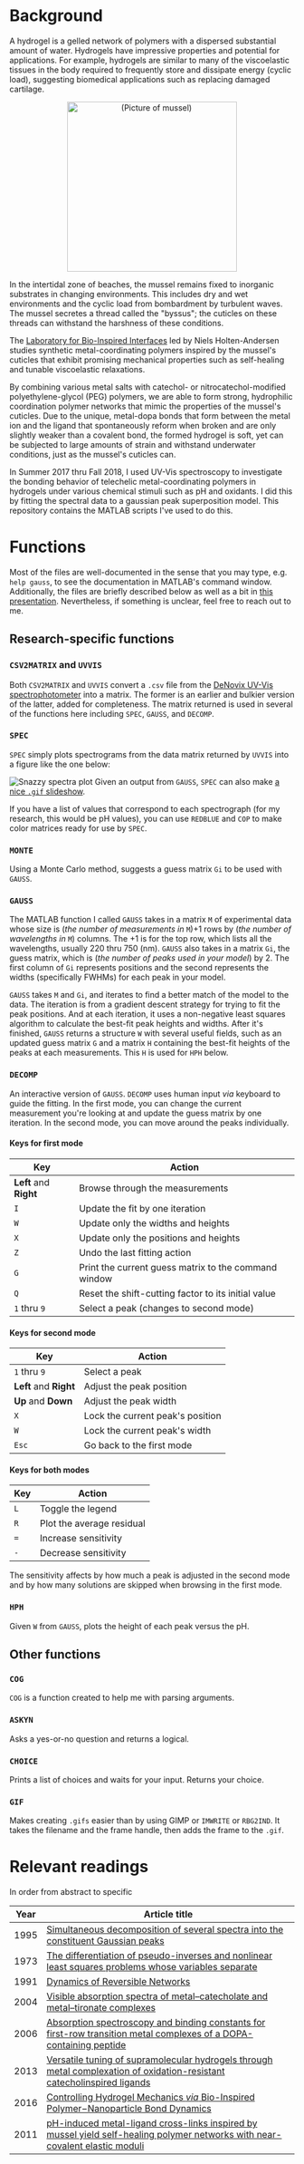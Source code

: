 # Background

A hydrogel is a gelled network of polymers with a dispersed substantial amount of water. Hydrogels have impressive properties and potential for applications. For example, hydrogels are similar to many of the viscoelastic tissues in the body required to frequently store and dissipate energy (cyclic load), suggesting biomedical applications such as replacing damaged cartilage.

<p align="center">
  <img src="https://upload.wikimedia.org/wikipedia/commons/b/bc/Mytilus_with_byssus.jpg" alt="(Picture of mussel)" width="300"/>
</p>

In the intertidal zone of beaches, the mussel remains fixed to inorganic substrates in changing environments. This includes dry and wet environments and the cyclic load from bombardment by turbulent waves. The mussel secretes a thread called the "byssus"; the cuticles on these threads can withstand the harshness of these conditions.

The [Laboratory for Bio-Inspired Interfaces](https://sites.google.com/site/holtengroup/) led by Niels Holten-Andersen studies synthetic metal-coordinating polymers inspired by the mussel's cuticles that exhibit promising mechanical properties such as self-healing and tunable viscoelastic relaxations.

By combining various metal salts with catechol- or nitrocatechol-modified polyethylene-glycol (PEG) polymers, we are able to form strong, hydrophilic coordination polymer networks that mimic the properties of the mussel's cuticles. Due to the unique, metal-dopa bonds that form between the metal ion and the ligand that spontaneously reform when broken and are only slightly weaker than a covalent bond, the formed hydrogel is soft, yet can be subjected to large amounts of strain and withstand underwater conditions, just as the mussel's cuticles can.

In Summer 2017 thru Fall 2018, I used UV-Vis spectroscopy to investigate the bonding behavior of telechelic metal-coordinating polymers in hydrogels under various chemical stimuli such as pH and oxidants. I did this by fitting the spectral data to a gaussian peak superposition model. This repository contains the MATLAB scripts I've used to do this.

# Functions

Most of the files are well-documented in the sense that you may type, e.g. `help gauss`, to see the documentation in MATLAB's command window. Additionally, the files are briefly described below as well as a bit in [this presentation](https://drive.google.com/file/d/1istZ8gzPNU0de1oDi6_1fh67RGW8jslc/view?usp=sharing). Nevertheless, if something is unclear, feel free to reach out to me.

## Research-specific functions

### `CSV2MATRIX` and `UVVIS`

Both `CSV2MATRIX` and `UVVIS` convert a `.csv` file from the [DeNovix UV-Vis spectrophotometer](https://www.denovix.com/ds-11-fx-spectrophotometer-fluorometer/) into a matrix. The former is an earlier and bulkier version of the latter, added for completeness. The matrix returned is used in several of the functions here including `SPEC`, `GAUSS`, and `DECOMP`.

### `SPEC`

`SPEC` simply plots spectrograms from the data matrix returned by `UVVIS` into a figure like the one below:

![Snazzy spectra plot](https://i.imgur.com/bDfdTHU.png)
Given an output from `GAUSS`, `SPEC` can also make [a nice `.gif` slideshow](https://i.imgur.com/WMU4CB8.gifv).

If you have a list of values that correspond to each spectrograph (for my research, this would be pH values), you can use `REDBLUE` and `COP` to make color matrices ready for use by `SPEC`.

### `MONTE`

Using a Monte Carlo method, suggests a guess matrix `Gi` to be used with `GAUSS`.

### `GAUSS`

The MATLAB function I called `GAUSS` takes in a matrix `M` of experimental data whose size is (*the number of measurements in* `M`)+1 rows by (*the number of wavelengths in* `M`) columns. The +1 is for the top row, which lists all the wavelengths, usually 220 thru 750 (nm). `GAUSS` also takes in a matrix `Gi`, the guess matrix, which is (*the number of peaks used in your model*) by 2. The first column of `Gi` represents positions and the second represents the widths (specifically FWHMs) for each peak in your model.

`GAUSS` takes `M` and `Gi`, and iterates to find a better match of the model to the data. The iteration is from a gradient descent strategy for trying to fit the peak positions. And at each iteration, it uses a non-negative least squares algorithm to calculate the best-fit peak heights and widths. After it's finished, `GAUSS` returns a structure `W` with several useful fields, such as an updated guess matrix `G` and a matrix `H` containing the best-fit heights of the peaks at each measurements. This `H` is used for `HPH` below.

### `DECOMP`

An interactive version of `GAUSS`. `DECOMP` uses human input *via* keyboard to guide the fitting. In the first mode, you can change the current measurement you're looking at and update the guess matrix by one iteration. In the second mode, you can move around the peaks individually.

#### Keys for first mode

Key | Action
--- | ---
**Left** and **Right** | Browse through the measurements
`I` | Update the fit by one iteration
`W` | Update only the widths and heights
`X` | Update only the positions and heights
`Z` | Undo the last fitting action
`G` | Print the current guess matrix to the command window
`Q` | Reset the shift-cutting factor to its initial value
`1` thru `9` | Select a peak (changes to second mode)

#### Keys for second mode

Key | Action
--- | ---
`1` thru `9` | Select a peak
**Left** and **Right** | Adjust the peak position
**Up** and **Down** | Adjust the peak width
`X` | Lock the current peak's position
`W` | Lock the current peak's width
`Esc` | Go back to the first mode

#### Keys for both modes

Key | Action
--- | ---
`L` | Toggle the legend
`R` | Plot the average residual
`=` | Increase sensitivity
`-` | Decrease sensitivity

The sensitivity affects by how much a peak is adjusted in the second mode and by how many solutions are skipped when browsing in the first mode.

### `HPH`

Given `W` from `GAUSS`, plots the height of each peak versus the pH.

## Other functions

### `COG`

`COG` is a function created to help me with parsing arguments.

### `ASKYN`

Asks a yes-or-no question and returns a logical.

### `CHOICE`

Prints a list of choices and waits for your input. Returns your choice.

### `GIF`

Makes creating `.gifs` easier than by using GIMP or `IMWRITE` or `RBG2IND`. It takes the filename and the frame handle, then adds the frame to the `.gif`.

# Relevant readings

In order from abstract to specific

Year | Article title
:---: | ---
1995 | [Simultaneous decomposition of several spectra into the constituent Gaussian peaks](https://doi.org/10.1016/0003-2670(95)00354-3)
1973 | [The differentiation of pseudo-inverses and nonlinear least squares problems whose variables separate](https://doi.org/10.1137/0710036)
1991 | [Dynamics of Reversible Networks](https://www.doi.org/10.1021/ma00016a034)
2004 | [Visible absorption spectra of metal–catecholate and metal–tironate complexes](https://doi.org/10.1039/B315811J)
2006 | [Absorption spectroscopy and binding constants for first-row transition metal complexes of a DOPA-containing peptide](https://www.doi.org/10.1039/B509586G)
2013 | [Versatile tuning of supramolecular hydrogels through metal complexation of oxidation-resistant catecholinspired ligands](https://doi.org/10.1039/C3SM51824H)
2016 | [Controlling Hydrogel Mechanics *via* Bio-Inspired Polymer−Nanoparticle Bond Dynamics](https://doi.org/10.1021/acsnano.5b06692)
2011 | [pH-induced metal-ligand cross-links inspired by mussel yield self-healing polymer networks with near-covalent elastic moduli](https://doi.org/10.1073/pnas.1015862108)



